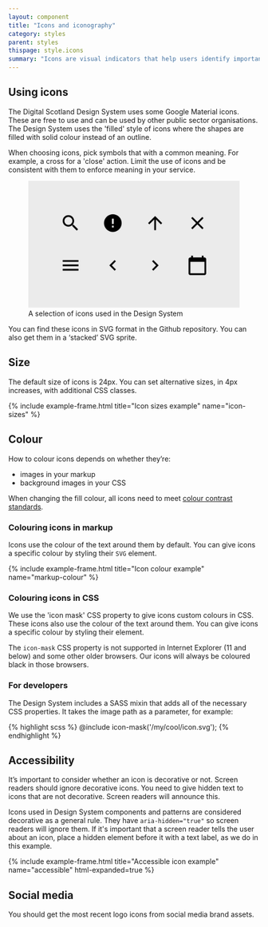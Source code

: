 ```yaml
---
layout: component
title: "Icons and iconography"
category: styles
parent: styles
thispage: style.icons
summary: "Icons are visual indicators that help users identify important content and to navigate it."
---
```


## Using icons

The Digital Scotland Design System uses some Google Material icons. These are free to use and can be used by other public sector organisations. The Design System uses the 'filled' style of icons where the shapes are filled with solid colour instead of an outline.

When choosing icons, pick symbols that with a common meaning. For example, a cross for a 'close' action. Limit the use of icons and be consistent with them to enforce meaning in your service.

<figure class="example__content">
    <img alt="Eight example icons from the Design System" src="/assets/images/icons.png">
    <figcaption>A selection of icons used in the Design System</figcaption>
</figure>

You can find these icons in SVG format in the Github repository.  You can also get them in a ‘stacked’ SVG sprite.

## Size

The default size of icons is 24px.  You can set alternative sizes, in 4px increases, with additional CSS classes.

{% include example-frame.html title="Icon sizes example" name="icon-sizes" %}

## Colour

How to colour icons depends on whether they’re:
* images in your markup 
* background images in your CSS

<div class="ds_inset-text">
    <div class="ds_inset-text__text">
        When changing the fill colour, all icons need to meet <a href="https://www.w3.org/TR/WCAG21/#non-text-contrast">colour contrast standards</a>.
    </div>
</div>

### Colouring icons in markup

Icons use the colour of the text around them by default. You can give icons a specific colour by styling their `SVG` element.

{% include example-frame.html title="Icon colour example" name="markup-colour" %}

### Colouring icons in CSS

We use the 'icon mask' CSS property to give icons custom colours in CSS. These icons also use the colour of the text around them. You can give icons a specific colour by styling their element.

<div class="ds_inset-text">
    <div class="ds_inset-text__text">
        The <code>icon-mask</code> CSS property is not supported in Internet Explorer (11 and below) and some other older browsers. Our icons will always be coloured black in those browsers.
    </div>
</div>

### For developers

The Design System includes a SASS mixin that adds all of the necessary CSS properties. It takes the image path as a parameter, for example:

{% highlight scss %}
@include icon-mask('/my/cool/icon.svg');
{% endhighlight %}

## Accessibility

It’s important to consider whether an icon is decorative or not. Screen readers should ignore decorative icons. You need to give hidden text to icons that are not decorative.  Screen readers will announce this. 

Icons used in Design System components and patterns are considered decorative as a general rule. They have `aria-hidden="true"` so screen readers will ignore them. If it's important that a screen reader tells the user about an icon, place a hidden element before it with a text label, as we do in this example. 

{% include example-frame.html title="Accessible icon example" name="accessible" html-expanded=true %}

## Social media

You should get the most recent logo icons from social media brand assets.
